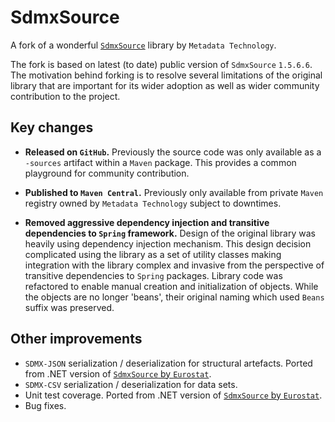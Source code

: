 # SdmxSource

A fork of a wonderful [`SdmxSource`](https://metadatatechnology.com/software/sdmxsource.php) library by `Metadata Technology`.

The fork is based on latest (to date) public version of `SdmxSource` `1.5.6.6`. The motivation behind forking is to resolve several limitations of the original library that are important for its wider adoption as well as wider community contribution to the project.

## Key changes

* **Released on `GitHub`.** Previously the source code was only available as a `-sources` artifact within a `Maven` package. This provides a common playground for community contribution.

* **Published to `Maven Central`.** Previously only available from private `Maven` registry owned by `Metadata Technology` subject to downtimes.

* **Removed aggressive dependency injection and transitive dependencies to `Spring` framework.** Design of the original library was heavily using dependency injection mechanism. This design decision complicated using the library as a set of utility classes making integration with the library complex and invasive from the perspective of transitive dependencies to `Spring` packages. Library code was refactored to enable manual creation and initialization of objects. While the objects are no longer 'beans', their original naming which used `Beans` suffix was preserved.

## Other improvements

* `SDMX-JSON` serialization / deserialization for structural artefacts. Ported from .NET version of [`SdmxSource` by `Eurostat`](https://ec.europa.eu/eurostat/web/sdmx-infospace/sdmx-it-tools/sdmx-source).
* `SDMX-CSV` serialization / deserialization for data sets.
* Unit test coverage. Ported from .NET version of [`SdmxSource` by `Eurostat`](https://ec.europa.eu/eurostat/web/sdmx-infospace/sdmx-it-tools/sdmx-source).
* Bug fixes.

